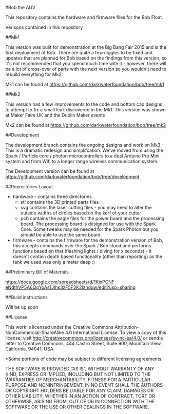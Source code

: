 #Bob the AUV

This repository contains the hardware and firmware files for the Bob Float.

Verisons contained in this repository

##Mk1

This version was built for demonstration at the Big Bang Fair 2015 and is the first deployment of Bob. There are quite a few niggles to be fixed and updates that are planned for Bob based on the findings from this version, so it's not recommended that you spend much time with it - however, there will be a lot of cross-over of parts with the next version so you wouldn't need to rebuild everything for Mk2

Mk1 can be found at https://github.com/darkwaterfoundation/bob/tree/mk1

##Mk2

This version had a few improvements to the code and bottom cap designs to attempt to fix a small leak discovered in the Mk1. This version was shown at Maker Faire UK and the Dublin Maker events

Mk2 can be found at https://github.com/darkwaterfoundation/bob/tree/mk2

##Development

The development branch contains the ongoing designs and work on Mk3 - This is a dramatic redesign and simplifcation. We've moved from using the Spark / Particle core / photon microcontrollers to a dual Arduino Pro Mini system and from Wifi to a longer range wireless communication system.

The Development version can be found at https://github.com/darkwaterfoundation/bob/tree/development

##Repositories Layout

- hardware - contains three directories
  - stl contains the 3D printed parts files
  - svg contains the laser cutting files - you may need to alter the outside widths of circles based on the kerf of your cutter
  - pcb contains the eagle files for the power board and the processing board. The processing board is designed for use with the Spark Core. Some tweaks may be needed for the Spark Photon but you *should* be able to use the same board.
- firmware - contains the firmware for the demonstration version of Bob, this accepts commands over the Spark / Bob cloud and performs functions based on that (flashing lights / diving for x seconds) - it doesn't contain depth based functionality (other than reporting) as the tank we used was only a meter deep :)

##Preliminary Bill of Materials

https://docs.google.com/spreadsheets/d/1KixPCNF-eNdthVP5A6QqYoAs1JIhs3zF5F2K2lznduw/edit?usp=sharing

##Build instructions

Will be up soon

##License

This work is licensed under the Creative Commons Attribution-NonCommercial-ShareAlike 4.0 International License. To view a copy of this license, visit http://creativecommons.org/licenses/by-nc-sa/4.0/ or send a letter to Creative Commons, 444 Castro Street, Suite 900, Mountain View, California, 94041, USA.

*Some portions of code may be subject to different licensing agreements.

THE SOFTWARE IS PROVIDED “AS IS”, WITHOUT WARRANTY OF ANY KIND, EXPRESS OR IMPLIED, INCLUDING BUT NOT LIMITED TO THE WARRANTIES OF MERCHANTABILITY, FITNESS FOR A PARTICULAR PURPOSE AND NONINFRINGEMENT. IN NO EVENT SHALL THE AUTHORS OR COPYRIGHT HOLDERS BE LIABLE FOR ANY CLAIM, DAMAGES OR OTHER LIABILITY, WHETHER IN AN ACTION OF CONTRACT, TORT OR OTHERWISE, ARISING FROM, OUT OF OR IN CONNECTION WITH THE SOFTWARE OR THE USE OR OTHER DEALINGS IN THE SOFTWARE.
